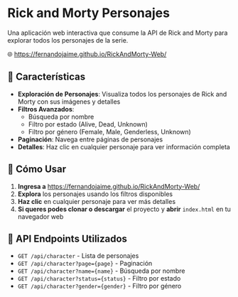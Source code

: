 # Rick and Morty Personajes 

Una aplicación web interactiva que consume la API de Rick and Morty para explorar todos los personajes de la serie.

🌐 https://fernandojaime.github.io/RickAndMorty-Web/

## 🧪 Características

- **Exploración de Personajes**: Visualiza todos los personajes de Rick and Morty con sus imágenes y detalles
- **Filtros Avanzados**: 
  - Búsqueda por nombre
  - Filtro por estado (Alive, Dead, Unknown)
  - Filtro por género (Female, Male, Genderless, Unknown)
- **Paginación**: Navega entre páginas de personajes
- **Detalles**: Haz clic en cualquier personaje para ver información completa

## 🚀 Cómo Usar

1. **Ingresa a** https://fernandojaime.github.io/RickAndMorty-Web/
2. **Explora** los personajes usando los filtros disponibles
3. **Haz clic** en cualquier personaje para ver más detalles
4. **Si queres podes clonar o descargar** el proyecto y **abrir** `index.html` en tu navegador web

## 🎯 API Endpoints Utilizados

- `GET /api/character` - Lista de personajes
- `GET /api/character?page={page}` - Paginación
- `GET /api/character?name={name}` - Búsqueda por nombre
- `GET /api/character?status={status}` - Filtro por estado
- `GET /api/character?gender={gender}` - Filtro por género